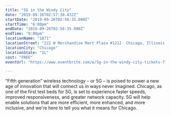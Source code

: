 ```yaml
---
title: "5G in the Windy City"
date: "2019-09-16T02:57:30.432Z"
startDate: "2019-09-26T02:56:35.000Z"
startTime: "6:00pm"
endDate: "2019-09-26T02:56:35.000Z"
endTime: "8:00pm"
locationName: "1871"
locationStreet: "222 W Merchandise Mart Plaza #1212  Chicago, Illinois 60654"
locationCity: "Chicago"
locationState: "IL"
cost: "FREE"
eventUrl: "https://www.eventbrite.com/e/5g-in-the-windy-city-tickets-71679123187"

---
```


“Fifth generation” wireless technology – or 5G – is poised to power a new age of innovation that will connect us in ways never imagined. Chicago, as one of the first test beds for 5G, is set to experience faster speeds, improved responsiveness, and greater network capacity. 5G will help enable solutions that are more efficient, more enhanced, and more inclusive, and we're here to tell you what it means for Chicago.

